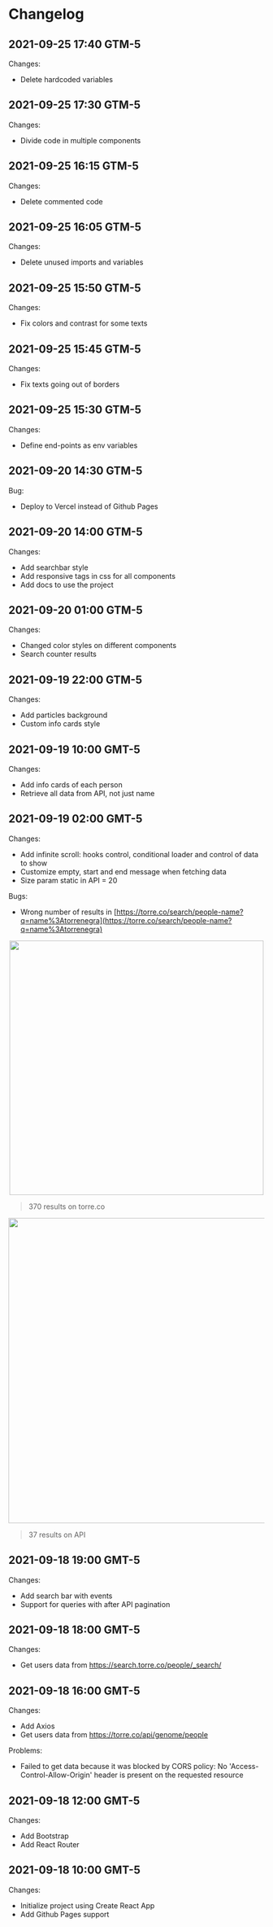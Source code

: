# Changelog

## 2021-09-25 17:40 GTM-5

Changes:

- Delete hardcoded variables

## 2021-09-25 17:30 GTM-5

Changes:

- Divide code in multiple components

## 2021-09-25 16:15 GTM-5

Changes:

- Delete commented code

## 2021-09-25 16:05 GTM-5

Changes:

- Delete unused imports and variables

## 2021-09-25 15:50 GTM-5

Changes:

- Fix colors and contrast for some texts

## 2021-09-25 15:45 GTM-5

Changes:

- Fix texts going out of borders

## 2021-09-25 15:30 GTM-5

Changes:

- Define end-points as env variables

## 2021-09-20 14:30 GTM-5

Bug:

- Deploy to Vercel instead of Github Pages

## 2021-09-20 14:00 GTM-5

Changes:

- Add searchbar style
- Add responsive tags in css for all components
- Add docs to use the project

## 2021-09-20 01:00 GTM-5

Changes:

- Changed color styles on different components
- Search counter results

## 2021-09-19 22:00 GTM-5

Changes:

- Add particles background
- Custom info cards style

## 2021-09-19 10:00 GMT-5

Changes:

- Add info cards of each person
- Retrieve all data from API, not just name

## 2021-09-19 02:00 GMT-5

Changes:

- Add infinite scroll: hooks control, conditional loader and control of data to show
- Customize empty, start and end message when fetching data
- Size param static in API = 20

Bugs:

- Wrong number of results in [https://torre.co/search/people-name?q=name%3Atorrenegra](https://torre.co/search/people-name?q=name%3Atorrenegra)

<p align="center">
  <a href="#">
    <img src="https://imgur.com/5JuSyJx.png" width="500">
  </a>
</p>

> 370 results on torre.co

<p align="center">
  <a href="#">
    <img src="https://imgur.com/YysGPUC.png" width="600">
  </a>
</p>

> 37 results on API

## 2021-09-18 19:00 GMT-5

Changes:

- Add search bar with events
- Support for queries with after API pagination

## 2021-09-18 18:00 GMT-5

Changes:

- Get users data from https://search.torre.co/people/_search/

## 2021-09-18 16:00 GMT-5

Changes:

- Add Axios
- Get users data from https://torre.co/api/genome/people

Problems:

- Failed to get data because it was blocked by CORS policy: No 'Access-Control-Allow-Origin' header is present on the requested resource

## 2021-09-18 12:00 GMT-5

Changes:

- Add Bootstrap
- Add React Router

## 2021-09-18 10:00 GMT-5

Changes:

- Initialize project using Create React App
- Add Github Pages support
